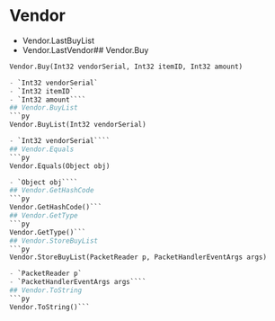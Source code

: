 # Vendor

- Vendor.LastBuyList
- Vendor.LastVendor## Vendor.Buy
```py
Vendor.Buy(Int32 vendorSerial, Int32 itemID, Int32 amount)

- `Int32 vendorSerial` 
- `Int32 itemID` 
- `Int32 amount````
## Vendor.BuyList
```py
Vendor.BuyList(Int32 vendorSerial)

- `Int32 vendorSerial````
## Vendor.Equals
```py
Vendor.Equals(Object obj)

- `Object obj````
## Vendor.GetHashCode
```py
Vendor.GetHashCode()```
## Vendor.GetType
```py
Vendor.GetType()```
## Vendor.StoreBuyList
```py
Vendor.StoreBuyList(PacketReader p, PacketHandlerEventArgs args)

- `PacketReader p` 
- `PacketHandlerEventArgs args````
## Vendor.ToString
```py
Vendor.ToString()```